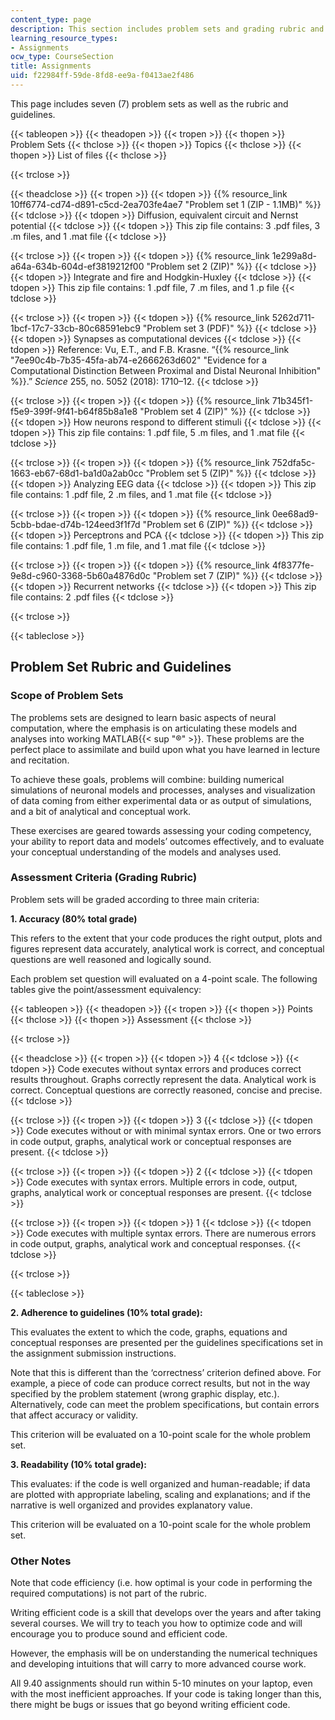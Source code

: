 ```yaml
---
content_type: page
description: This section includes problem sets and grading rubric and guidelines.
learning_resource_types:
- Assignments
ocw_type: CourseSection
title: Assignments
uid: f22984ff-59de-8fd8-ee9a-f0413ae2f486
---
```


This page includes seven (7) problem sets as well as the rubric and guidelines.

{{< tableopen >}}
{{< theadopen >}}
{{< tropen >}}
{{< thopen >}}
Problem Sets
{{< thclose >}}
{{< thopen >}}
Topics
{{< thclose >}}
{{< thopen >}}
List of files
{{< thclose >}}

{{< trclose >}}

{{< theadclose >}}
{{< tropen >}}
{{< tdopen >}}
{{% resource_link 10ff6774-cd74-d891-c5cd-2ea703fe4ae7 "Problem set 1 (ZIP - 1.1MB)" %}}
{{< tdclose >}}
{{< tdopen >}}
Diffusion, equivalent circuit and Nernst potential
{{< tdclose >}}
{{< tdopen >}}
This zip file contains: 3 .pdf files, 3 .m files, and 1 .mat file
{{< tdclose >}}

{{< trclose >}}
{{< tropen >}}
{{< tdopen >}}
{{% resource_link 1e299a8d-a64a-634b-604d-ef3819212f00 "Problem set 2 (ZIP)" %}}
{{< tdclose >}}
{{< tdopen >}}
Integrate and fire and Hodgkin-Huxley
{{< tdclose >}}
{{< tdopen >}}
This zip file contains: 1 .pdf file, 7 .m files, and 1 .p file
{{< tdclose >}}

{{< trclose >}}
{{< tropen >}}
{{< tdopen >}}
{{% resource_link 5262d711-1bcf-17c7-33cb-80c68591ebc9 "Problem set 3 (PDF)" %}}
{{< tdclose >}}
{{< tdopen >}}
Synapses as computational devices
{{< tdclose >}}
{{< tdopen >}}
Reference: Vu, E.T., and F.B. Krasne. “{{% resource_link "7ee90c4b-7b35-45fa-ab74-e2666263d602" "Evidence for a Computational Distinction Between Proximal and Distal Neuronal Inhibition" %}}.” _Science_ 255, no. 5052 (2018): 1710–12.
{{< tdclose >}}

{{< trclose >}}
{{< tropen >}}
{{< tdopen >}}
{{% resource_link 71b345f1-f5e9-399f-9f41-b64f85b8a1e8 "Problem set 4 (ZIP)" %}}
{{< tdclose >}}
{{< tdopen >}}
How neurons respond to different stimuli
{{< tdclose >}}
{{< tdopen >}}
This zip file contains: 1 .pdf file, 5 .m files, and 1 .mat file
{{< tdclose >}}

{{< trclose >}}
{{< tropen >}}
{{< tdopen >}}
{{% resource_link 752dfa5c-1663-eb67-68d1-ba1d0a2ab0cc "Problem set 5 (ZIP)" %}}
{{< tdclose >}}
{{< tdopen >}}
Analyzing EEG data
{{< tdclose >}}
{{< tdopen >}}
This zip file contains: 1 .pdf file, 2 .m files, and 1 .mat file
{{< tdclose >}}

{{< trclose >}}
{{< tropen >}}
{{< tdopen >}}
{{% resource_link 0ee68ad9-5cbb-bdae-d74b-124eed3f1f7d "Problem set 6 (ZIP)" %}}
{{< tdclose >}}
{{< tdopen >}}
Perceptrons and PCA
{{< tdclose >}}
{{< tdopen >}}
This zip file contains: 1 .pdf file, 1 .m file, and 1 .mat file
{{< tdclose >}}

{{< trclose >}}
{{< tropen >}}
{{< tdopen >}}
{{% resource_link 4f8377fe-9e8d-c960-3368-5b60a4876d0c "Problem set 7 (ZIP)" %}}
{{< tdclose >}}
{{< tdopen >}}
Recurrent networks
{{< tdclose >}}
{{< tdopen >}}
This zip file contains: 2 .pdf files
{{< tdclose >}}

{{< trclose >}}

{{< tableclose >}}

Problem Set Rubric and Guidelines
---------------------------------

### Scope of Problem Sets

The problems sets are designed to learn basic aspects of neural computation, where the emphasis is on articulating these models and analyses into working MATLAB{{< sup "®" >}}. These problems are the perfect place to assimilate and build upon what you have learned in lecture and recitation.

To achieve these goals, problems will combine: building numerical simulations of neuronal models and processes, analyses and visualization of data coming from either experimental data or as output of simulations, and a bit of analytical and conceptual work.

These exercises are geared towards assessing your coding competency, your ability to report data and models’ outcomes effectively, and to evaluate your conceptual understanding of the models and analyses used.

### Assessment Criteria (Grading Rubric)

Problem sets will be graded according to three main criteria:

**1\. Accuracy (80% total grade)**

This refers to the extent that your code produces the right output, plots and figures represent data accurately, analytical work is correct, and conceptual questions are well reasoned and logically sound.

Each problem set question will evaluated on a 4-point scale. The following tables give the point/assessment equivalency:

{{< tableopen >}}
{{< theadopen >}}
{{< tropen >}}
{{< thopen >}}
Points
{{< thclose >}}
{{< thopen >}}
Assessment
{{< thclose >}}

{{< trclose >}}

{{< theadclose >}}
{{< tropen >}}
{{< tdopen >}}
4
{{< tdclose >}}
{{< tdopen >}}
Code executes without syntax errors and produces correct results throughout. Graphs correctly represent the data. Analytical work is correct. Conceptual questions are correctly reasoned, concise and precise.
{{< tdclose >}}

{{< trclose >}}
{{< tropen >}}
{{< tdopen >}}
3
{{< tdclose >}}
{{< tdopen >}}
Code executes without or with minimal syntax errors. One or two errors in code output, graphs, analytical work or conceptual responses are present.
{{< tdclose >}}

{{< trclose >}}
{{< tropen >}}
{{< tdopen >}}
2
{{< tdclose >}}
{{< tdopen >}}
Code executes with syntax errors. Multiple errors in code, output, graphs, analytical work or conceptual responses are present.
{{< tdclose >}}

{{< trclose >}}
{{< tropen >}}
{{< tdopen >}}
1
{{< tdclose >}}
{{< tdopen >}}
Code executes with multiple syntax errors. There are numerous errors in code output, graphs, analytical work and conceptual responses.
{{< tdclose >}}

{{< trclose >}}

{{< tableclose >}}
  
**2\. Adherence to guidelines (10% total grade):**

This evaluates the extent to which the code, graphs, equations and conceptual responses are presented per the guidelines specifications set in the assignment submission instructions.

Note that this is different than the ‘correctness’ criterion defined above. For example, a piece of code can produce correct results, but not in the way specified by the problem statement (wrong graphic display, etc.). Alternatively, code can meet the problem specifications, but contain errors that affect accuracy or validity.

This criterion will be evaluated on a 10-point scale for the whole problem set.

**3\. Readability (10% total grade):**

This evaluates: if the code is well organized and human-readable; if data are plotted with appropriate labeling, scaling and explanations; and if the narrative is well organized and provides explanatory value.

This criterion will be evaluated on a 10-point scale for the whole problem set.

### Other Notes

Note that code efficiency (i.e. how optimal is your code in performing the required computations) is not part of the rubric.

Writing efficient code is a skill that develops over the years and after taking several courses. We will try to teach you how to optimize code and will encourage you to produce sound and efficient code.

However, the emphasis will be on understanding the numerical techniques and developing intuitions that will carry to more advanced course work.

All 9.40 assignments should run within 5-10 minutes on your laptop, even with the most inefficient approaches. If your code is taking longer than this, there might be bugs or issues that go beyond writing efficient code.